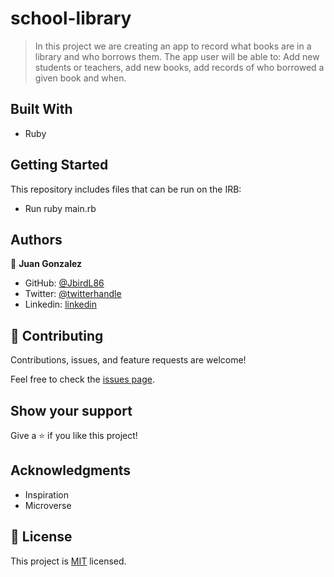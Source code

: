 # school-library

> In this project we are creating an app to record what books
> are in a library and who borrows them. The app user will be 
> able to: Add new students or teachers, add new books, add 
> records of who borrowed a given book and when.

## Built With

- Ruby

## Getting Started

This repository includes files that can be run on the IRB:

- Run ruby main.rb

## Authors

👤 **Juan Gonzalez**

- GitHub: [@JbirdL86](https://github.com/JbirdL86)
- Twitter: [@twitterhandle](https://twitter.com/JuanLui06498455)
- Linkedin: [linkedin](https://www.linkedin.com/in/juan-luis-0551921aa/)


## 🤝 Contributing

Contributions, issues, and feature requests are welcome!

Feel free to check the [issues page](../../issues/).

## Show your support

Give a ⭐️ if you like this project!

## Acknowledgments

- Inspiration
- Microverse

## 📝 License

This project is [MIT](./MIT.md) licensed.
